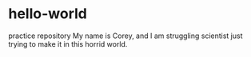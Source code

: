 # hello-world
practice repository 
My name is Corey, and I am struggling scientist just trying to make it in this horrid world. 
